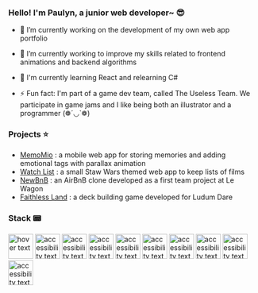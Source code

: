 ### Hello! I'm Paulyn, a junior web developer~ 😎


- 🔭 I’m currently working on the development of my own web app portfolio
- 🌱 I’m currently working to improve my skills related to frontend animations and backend algorithms
- 📖 I'm currently learning React and relearning C#

- ⚡ Fun fact: I'm part of a game dev team, called The Useless Team. We participate in game jams and I like being both an illustrator and a programmer (❁´◡`❁)

### Projects ⭐
- [MemoMio](https://memomio.herokuapp.com/) : a mobile web app for storing memories and adding emotional tags with parallax animation
- [Watch List](https://paulynswatchlist.herokuapp.com/) : a small Staw Wars themed web app to keep lists of films
- [NewBnB](https://newbnb.herokuapp.com/) : an AirBnB clone developed as a first team project at Le Wagon
- [Faithless Land](https://ldjam.com/events/ludum-dare/47/faithless-land) : a deck building game developed for Ludum Dare

### Stack 📟
<p align="left">
  <img src="https://github.com/yurijserrano/Github-Profile-Readme-Logos/blob/master/programming%20languages/ruby.svg" width="50" title="hover text">
  <img src="https://github.com/yurijserrano/Github-Profile-Readme-Logos/blob/master/programming%20languages/c%2B%2B.svg" width="50" alt="accessibility text">
  <img src="https://github.com/yurijserrano/Github-Profile-Readme-Logos/blob/master/programming%20languages/c.svg" width="50" alt="accessibility text">
  <img src="https://github.com/yurijserrano/Github-Profile-Readme-Logos/blob/master/programming%20languages/c%23.svg" width="50" alt="accessibility text">
  <img src="https://github.com/yurijserrano/Github-Profile-Readme-Logos/blob/master/programming%20languages/javascript.svg" width="50" alt="accessibility text">
  <img src="https://github.com/yurijserrano/Github-Profile-Readme-Logos/blob/master/programming%20languages/python.svg" width="50" alt="accessibility text">
  <img src="https://github.com/yurijserrano/Github-Profile-Readme-Logos/blob/master/others/html.svg" width="50" alt="accessibility text">
  <img src="https://github.com/yurijserrano/Github-Profile-Readme-Logos/blob/master/others/css.svg" width="50" alt="accessibility text">
  <img src="https://github.com/yurijserrano/Github-Profile-Readme-Logos/blob/master/frameworks/rails.svg" width="50" alt="accessibility text">
  <img src="https://github.com/yurijserrano/Github-Profile-Readme-Logos/blob/master/databases/postgresql.svg" width="50" alt="accessibility text">
</p>
